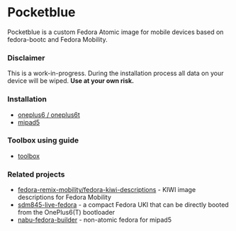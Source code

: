 # Pocketblue

Pocketblue is a custom Fedora Atomic image for mobile devices based on fedora-bootc and Fedora Mobility.

### Disclaimer

This is a work-in-progress. During the installation process all data on your device will be wiped.
**Use at your own risk.**

### Installation

- [oneplus6 / oneplus6t](docs/oneplus6.md)
- [mipad5](docs/mipad5.md)

### Toolbox using guide

- [toolbox](docs/toolbox.md)

### Related projects

- [fedora-remix-mobility/fedora-kiwi-descriptions](https://github.com/fedora-remix-mobility/fedora-kiwi-descriptions) - KIWI image descriptions for Fedora Mobility
- [sdm845-live-fedora](https://github.com/samcday/sdm845-live-fedora) - a compact Fedora UKI that can be directly booted from the OnePlus6(T) bootloader
- [nabu-fedora-builder](https://github.com/nik012003/nabu-fedora-builder) - non-atomic fedora for mipad5
